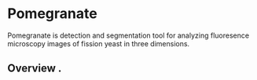 # Pomegranate  
Pomegranate is detection and segmentation tool for analyzing fluoresence microscopy images of fission yeast in three dimensions.  

## Overview . 
